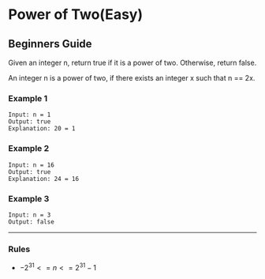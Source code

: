 # Power of Two(Easy)

## Beginners Guide

Given an integer n, return true if it is a power of two. Otherwise, return false.

An integer n is a power of two, if there exists an integer x such that n == 2x.

### Example 1

```go=
Input: n = 1
Output: true
Explanation: 20 = 1
```

### Example 2

```go=
Input: n = 16
Output: true
Explanation: 24 = 16
```

### Example 3

```go=
Input: n = 3
Output: false
```

---

### Rules

* $-2^31 <= n <= 2^31 - 1$
